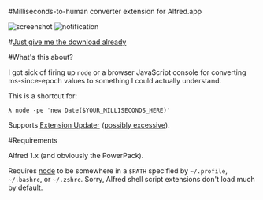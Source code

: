 #Milliseconds-to-human converter extension for Alfred.app


![screenshot](https://github.com/mjball/Date-Alfred/blob/master/screenshot.png?raw=true)
![notification](https://github.com/mjball/Date-Alfred/blob/master/notification.png?raw=true)

#[Just give me the download already](https://github.com/mjball/Date-Alfred/blob/master/Date.alfredextension?raw=true)

#What's this about?

I got sick of firing up `node` or a browser JavaScript console for converting ms-since-epoch values to something I could actually understand.

This is a shortcut for:

    λ node -pe 'new Date($YOUR_MILLISECONDS_HERE)'

Supports [Extension Updater](http://jdfwarrior.tumblr.com/post/13826478125/extension-updater) ([possibly excessive](http://i.imgur.com/eBVQm.png)).

#Requirements

Alfred 1.x (and obviously the PowerPack).

Requires [node](http://nodejs.org/) to be somewhere in a `$PATH` specified by `~/.profile`, `~/.bashrc`, or `~/.zshrc`. Sorry, Alfred shell script extensions don't load much by default.
